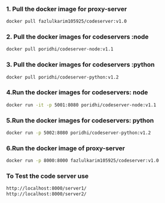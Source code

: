### 1. Pull the docker image for proxy-server
```bash
docker pull fazlulkarim105925/codeserver:v1.0
```
### 2. Pull the docker images for codeservers :node
```bash
docker pull poridhi/codeserver-node:v1.1
```
### 3. Pull the docker images for codeservers :python
```bash
docker pull poridhi/codeserver-python:v1.2
```
### 4.Run the docker images for codeservers: node
```bash
docker run -it -p 5001:8080 poridhi/codeserver-node:v1.1
```
### 5.Run the docker images for codeservers: python
```bash
docker run -p 5002:8080 poridhi/codeserver-python:v1.2
```
### 6.Run the docker image of proxy-server
```bash
docker run -p 8000:8000 fazlulkarim105925/codeserver:v1.0
```
### To Test the code server use
```bash
http://localhost:8000/server1/
http://localhost:8000/server2/
```

